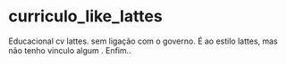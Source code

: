 # curriculo_like_lattes
Educacional cv lattes. sem ligação com o governo. É ao estilo lattes, mas não tenho vinculo algum . Enfim..
